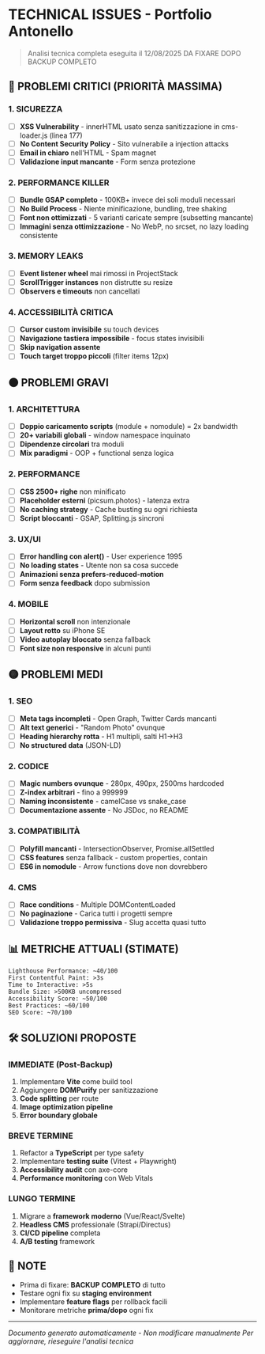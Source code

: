 # TECHNICAL ISSUES - Portfolio Antonello
> Analisi tecnica completa eseguita il 12/08/2025
> DA FIXARE DOPO BACKUP COMPLETO

## 🔴 PROBLEMI CRITICI (PRIORITÀ MASSIMA)

### 1. SICUREZZA
- [ ] **XSS Vulnerability** - innerHTML usato senza sanitizzazione in cms-loader.js (linea 177)
- [ ] **No Content Security Policy** - Sito vulnerabile a injection attacks
- [ ] **Email in chiaro** nell'HTML - Spam magnet
- [ ] **Validazione input mancante** - Form senza protezione

### 2. PERFORMANCE KILLER
- [ ] **Bundle GSAP completo** - 100KB+ invece dei soli moduli necessari
- [ ] **No Build Process** - Niente minificazione, bundling, tree shaking
- [ ] **Font non ottimizzati** - 5 varianti caricate sempre (subsetting mancante)
- [ ] **Immagini senza ottimizzazione** - No WebP, no srcset, no lazy loading consistente

### 3. MEMORY LEAKS
- [ ] **Event listener wheel** mai rimossi in ProjectStack
- [ ] **ScrollTrigger instances** non distrutte su resize
- [ ] **Observers e timeouts** non cancellati

### 4. ACCESSIBILITÀ CRITICA
- [ ] **Cursor custom invisibile** su touch devices
- [ ] **Navigazione tastiera impossibile** - focus states invisibili
- [ ] **Skip navigation assente**
- [ ] **Touch target troppo piccoli** (filter items 12px)

## 🟠 PROBLEMI GRAVI

### 1. ARCHITETTURA
- [ ] **Doppio caricamento scripts** (module + nomodule) = 2x bandwidth
- [ ] **20+ variabili globali** - window namespace inquinato
- [ ] **Dipendenze circolari** tra moduli
- [ ] **Mix paradigmi** - OOP + functional senza logica

### 2. PERFORMANCE
- [ ] **CSS 2500+ righe** non minificato
- [ ] **Placeholder esterni** (picsum.photos) - latenza extra
- [ ] **No caching strategy** - Cache busting su ogni richiesta
- [ ] **Script bloccanti** - GSAP, Splitting.js sincroni

### 3. UX/UI
- [ ] **Error handling con alert()** - User experience 1995
- [ ] **No loading states** - Utente non sa cosa succede
- [ ] **Animazioni senza prefers-reduced-motion**
- [ ] **Form senza feedback** dopo submission

### 4. MOBILE
- [ ] **Horizontal scroll** non intenzionale
- [ ] **Layout rotto** su iPhone SE
- [ ] **Video autoplay bloccato** senza fallback
- [ ] **Font size non responsive** in alcuni punti

## 🟡 PROBLEMI MEDI

### 1. SEO
- [ ] **Meta tags incompleti** - Open Graph, Twitter Cards mancanti
- [ ] **Alt text generici** - "Random Photo" ovunque
- [ ] **Heading hierarchy rotta** - H1 multipli, salti H1→H3
- [ ] **No structured data** (JSON-LD)

### 2. CODICE
- [ ] **Magic numbers ovunque** - 280px, 490px, 2500ms hardcoded
- [ ] **Z-index arbitrari** - fino a 999999
- [ ] **Naming inconsistente** - camelCase vs snake_case
- [ ] **Documentazione assente** - No JSDoc, no README

### 3. COMPATIBILITÀ
- [ ] **Polyfill mancanti** - IntersectionObserver, Promise.allSettled
- [ ] **CSS features** senza fallback - custom properties, contain
- [ ] **ES6 in nomodule** - Arrow functions dove non dovrebbero

### 4. CMS
- [ ] **Race conditions** - Multiple DOMContentLoaded
- [ ] **No paginazione** - Carica tutti i progetti sempre
- [ ] **Validazione troppo permissiva** - Slug accetta quasi tutto

## 📊 METRICHE ATTUALI (STIMATE)

```
Lighthouse Performance: ~40/100
First Contentful Paint: >3s
Time to Interactive: >5s
Bundle Size: >500KB uncompressed
Accessibility Score: ~50/100
Best Practices: ~60/100
SEO Score: ~70/100
```

## 🛠️ SOLUZIONI PROPOSTE

### IMMEDIATE (Post-Backup)
1. Implementare **Vite** come build tool
2. Aggiungere **DOMPurify** per sanitizzazione
3. **Code splitting** per route
4. **Image optimization pipeline**
5. **Error boundary globale**

### BREVE TERMINE
1. Refactor a **TypeScript** per type safety
2. Implementare **testing suite** (Vitest + Playwright)
3. **Accessibility audit** con axe-core
4. **Performance monitoring** con Web Vitals

### LUNGO TERMINE
1. Migrare a **framework moderno** (Vue/React/Svelte)
2. **Headless CMS** professionale (Strapi/Directus)
3. **CI/CD pipeline** completa
4. **A/B testing** framework

## 📝 NOTE

- Prima di fixare: **BACKUP COMPLETO** di tutto
- Testare ogni fix su **staging environment**
- Implementare **feature flags** per rollback facili
- Monitorare metriche **prima/dopo** ogni fix

---
*Documento generato automaticamente - Non modificare manualmente*
*Per aggiornare, rieseguire l'analisi tecnica*